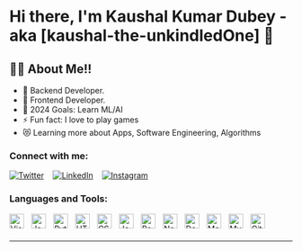 # Hi there, I'm Kaushal Kumar Dubey - aka [kaushal-the-unkindledOne] 👋 

## 🧑‍💻 About Me!!

- 💼 Backend Developer.
- 🌄 Frontend Developer.
- 🥅 2024 Goals: Learn ML/AI
- ⚡ Fun fact: I love to play games
- 😻 Learning more about Apps, Software Engineering, Algorithms

### Connect with me:

[![Twitter](https://img.shields.io/badge/-Twitter-1DA1F2?style=flat&logo=Twitter&logoColor=white)](https://twitter.com/catrick_bateman)
&nbsp;&nbsp;
[![LinkedIn](https://img.shields.io/badge/-LinkedIn-0077B5?style=flat&logo=LinkedIn&logoColor=white)](https://linkedin.com/in/kaushal-kumar-dubey-607016285)
&nbsp;&nbsp;
[![Instagram](https://img.shields.io/badge/-Instagram-E4405F?style=flat&logo=Instagram&logoColor=white)](https://instagram.com/thenamelessking5)

### Languages and Tools:

<img align="left" alt="Visual Studio Code" width="26px" src="https://cdn.jsdelivr.net/gh/devicons/devicon/icons/vscode/vscode-original.svg" style="padding-right:10px;" />
<img align="left" alt="Java" width="26px" src="https://cdn.jsdelivr.net/gh/devicons/devicon/icons/java/java-original.svg" style="padding-right:10px;" />
<img align="left" alt="Python" width="26px" src="https://cdn.jsdelivr.net/gh/devicons/devicon/icons/python/python-original.svg" style="padding-right:10px;" />
<img align="left" alt="HTML5" width="26px" src="https://cdn.jsdelivr.net/gh/devicons/devicon/icons/html5/html5-original.svg" style="padding-right:10px;" />
<img align="left" alt="CSS3" width="26px" src="https://cdn.jsdelivr.net/gh/devicons/devicon/icons/css3/css3-original.svg" style="padding-right:10px;" />
<img align="left" alt="JavaScript" width="26px" src="https://cdn.jsdelivr.net/gh/devicons/devicon/icons/javascript/javascript-original.svg" style="padding-right:10px;" />
<img align="left" alt="React" width="26px" src="https://cdn.jsdelivr.net/gh/devicons/devicon/icons/react/react-original.svg" style="padding-right:10px;" />
<img align="left" alt="Node.js" width="26px" src="https://cdn.jsdelivr.net/gh/devicons/devicon/icons/nodejs/nodejs-original.svg" style="padding-right:10px;" />
<img align="left" alt="Deno" width="26px" src="https://cdn.jsdelivr.net/gh/devicons/devicon/icons/denojs/denojs-original.svg" style="padding-right:10px;" />
<img align="left" alt="MongoDB" width="26px" src="https://cdn.jsdelivr.net/gh/devicons/devicon/icons/mongodb/mongodb-original.svg" style="padding-right:10px;" />
<img align="left" alt="MySQL" width="26px" src="https://cdn.jsdelivr.net/gh/devicons/devicon/icons/mysql/mysql-original.svg" style="padding-right:10px;" />
<img align="left" alt="Git" width="26px" src="https://cdn.jsdelivr.net/gh/devicons/devicon/icons/git/git-original.svg" style="padding-right:10px;" />

<br />
<br />

---

[twitter]: https://twitter.com/catrick_bateman
[instagram]: https://instagram.com/thenamelessking5
[linkedin]: https://linkedin.com/in/kaushal-kumar-dubey-607016285

